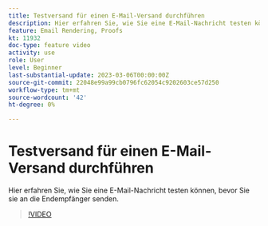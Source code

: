 ```yaml
---
title: Testversand für einen E-Mail-Versand durchführen
description: Hier erfahren Sie, wie Sie eine E-Mail-Nachricht testen können, bevor Sie sie an die Endempfänger senden.
feature: Email Rendering, Proofs
kt: 11932
doc-type: feature video
activity: use
role: User
level: Beginner
last-substantial-update: 2023-03-06T00:00:00Z
source-git-commit: 22048e99a99cb0796fc62054c9202603ce57d250
workflow-type: tm+mt
source-wordcount: '42'
ht-degree: 0%

---
```


# Testversand für einen E-Mail-Versand durchführen

Hier erfahren Sie, wie Sie eine E-Mail-Nachricht testen können, bevor Sie sie an die Endempfänger senden.

>[!VIDEO](https://video.tv.adobe.com/v/3416038/?quality=12)
